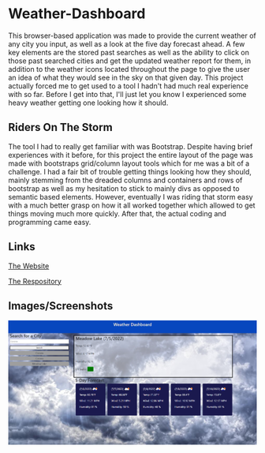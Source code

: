 # Weather-Dashboard

This browser-based application was made to provide the current weather of any city you input, as well as a look at the five day forecast ahead. A few key elements are the stored past searches as well as the ability to click on those past searched cities and get the updated weather report for them, in addition to the weather icons located throughout the page to give the user an idea of what they would see in the sky on that given day. This project actually forced me to get used to a tool I hadn't had much real experience with so far. Before I get into that, I'll just let you know I experienced some heavy weather getting one looking how it should.

## Riders On The Storm

The tool I had to really get familiar with was Bootstrap. Despite having brief experiences with it before, for this project the entire layout of the page was made with bootstraps grid/column layout tools which for me was a bit of a challenge. I had a fair bit of trouble getting things looking how they should, mainly stemming from the dreaded columns and containers and rows of bootstrap as well as my hesitation to stick to mainly divs as opposed to semantic based elements. However, eventually I was riding that storm easy with a much better grasp on how it all worked together which allowed to get things moving much more quickly. After that, the actual coding and programming came easy.

## Links

[The Website](https://jguerrero126.github.io/Weather-Dashboard/)

[The Respository](https://github.com/JGuerrero126/Weather-Dashboard)

## Images/Screenshots

![Screenshot](ScreenshotWD.png)
